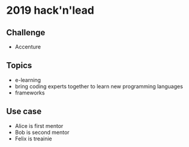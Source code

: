 # 2019 hack'n'lead

## Challenge
- Accenture

## Topics
- e-learning
- bring coding experts together to learn new programming languages
- frameworks

## Use case
- Alice is first mentor
- Bob is second mentor
- Felix is treainie
